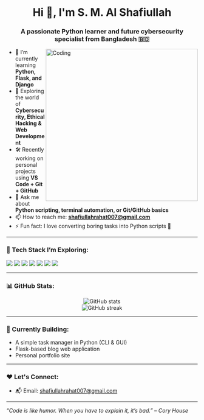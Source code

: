 <h1 align="center">Hi 👋, I'm S. M. Al Shafiullah</h1>
<h3 align="center">A passionate Python learner and future cybersecurity specialist from Bangladesh 🇧🇩</h3>

<img align="right" alt="Coding" width="400" src="https://cdn.dribbble.com/users/1162077/screenshots/3848914/programmer.gif" />

- 🔭 I’m currently learning **Python, Flask, and Django**
- 🌱 Exploring the world of **Cybersecurity, Ethical Hacking & Web Development**
- 🛠️ Recently working on personal projects using **VS Code + Git + GitHub**
- 💬 Ask me about **Python scripting, terminal automation, or Git/GitHub basics**
- 📫 How to reach me: **shafiullahrahat007@gmail.com**
- ⚡ Fun fact: I love converting boring tasks into Python scripts 🤖

---

### 🚀 Tech Stack I’m Exploring:
<p>
  <img src="https://img.shields.io/badge/Python-3776AB?style=for-the-badge&logo=python&logoColor=white"/>
  <img src="https://img.shields.io/badge/Git-F05032?style=for-the-badge&logo=git&logoColor=white"/>
  <img src="https://img.shields.io/badge/GitHub-181717?style=for-the-badge&logo=github&logoColor=white"/>
  <img src="https://img.shields.io/badge/Linux-FCC624?style=for-the-badge&logo=linux&logoColor=black"/>
  <img src="https://img.shields.io/badge/VS%20Code-007ACC?style=for-the-badge&logo=visual-studio-code&logoColor=white"/>
  <img src="https://img.shields.io/badge/HTML-E34F26?style=for-the-badge&logo=html5&logoColor=white"/>
  <img src="https://img.shields.io/badge/CSS-1572B6?style=for-the-badge&logo=css3&logoColor=white"/>
</p>

---

### 📊 GitHub Stats:
<p align="center">
  <img src="https://github-readme-stats.vercel.app/api?username=your-username&show_icons=true&theme=tokyonight" alt="GitHub stats" />
  <br>
  <img src="https://github-readme-streak-stats.herokuapp.com?user=your-username&theme=tokyonight&hide_border=false" alt="GitHub streak" />
</p>

---

### 📌 Currently Building:
- A simple task manager in Python (CLI & GUI)
- Flask-based blog web application
- Personal portfolio site

---

### ❤️ Let's Connect:
- 📬 Email: shafiullahrahat007@gmail.com

---

_“Code is like humor. When you have to explain it, it’s bad.” – Cory House_
